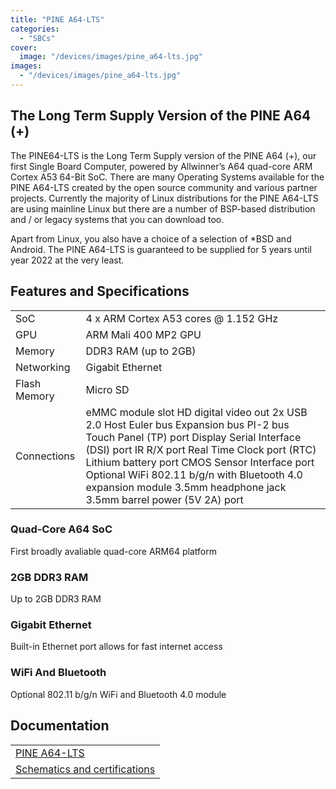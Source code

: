 ```yaml
---
title: "PINE A64-LTS"
categories: 
  - "SBCs"
cover: 
  image: "/devices/images/pine_a64-lts.jpg"
images:
  - "/devices/images/pine_a64-lts.jpg"
---
```


## The Long Term Supply Version of the PINE A64 (+)

The PINE64-LTS is the Long Term Supply version of the PINE A64 (+), our first Single Board Computer, powered by Allwinner’s A64 quad-core ARM Cortex A53 64-Bit SoC. There are many Operating Systems available for the PINE A64-LTS created by the open source community and various partner projects. Currently the majority of Linux distributions for the PINE A64-LTS are using mainline Linux but there are a number of BSP-based distribution and / or legacy systems that you can download too.

Apart from Linux, you also have a choice of a selection of *BSD and Android. The PINE A64-LTS is guaranteed to be supplied for 5 years until year 2022 at the very least.

## Features and Specifications

|     |     |
| --- | --- |
| SoC | 4 x ARM Cortex A53 cores @ 1.152 GHz |
| GPU | ARM Mali 400 MP2 GPU |
| Memory | DDR3 RAM (up to 2GB) |
| Networking | Gigabit Ethernet |
| Flash Memory | Micro SD |
| Connections | eMMC module slot HD digital video out 2x USB 2.0 Host Euler bus Expansion bus PI-2 bus Touch Panel (TP) port Display Serial Interface (DSI) port IR R/X port Real Time Clock port (RTC) Lithium battery port CMOS Sensor Interface port Optional WiFi 802.11 b/g/n with Bluetooth 4.0 expansion module 3.5mm headphone jack 3.5mm barrel power (5V 2A) port |

### Quad-Core A64 SoC 
First broadly avaliable quad-core ARM64 platform

### 2GB DDR3 RAM
Up to 2GB DDR3 RAM

### Gigabit Ethernet
Built-in Ethernet port allows for fast internet access

### WiFi And Bluetooth 
Optional 802.11 b/g/n WiFi and Bluetooth 4.0 module

## Documentation

|     |
| --- |
| [PINE A64-LTS](/documentation/Pine_A64-LTS/) |
| [Schematics and certifications](/documentation/Pine_A64-LTS/Further_information/Schematics_and_certifications/) |
